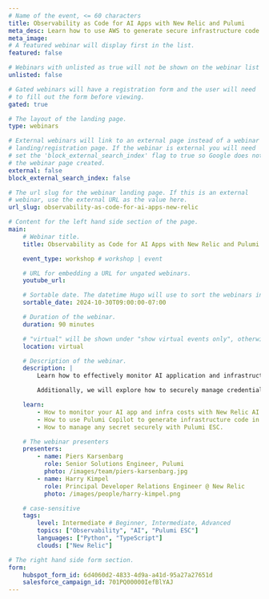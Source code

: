 ```yaml
---
# Name of the event, <= 60 characters
title: Observability as Code for AI Apps with New Relic and Pulumi
meta_desc: Learn how to use AWS to generate secure infrastructure code for deploying an AI Chatbot app with Pulumi, leveraging New Relic's LLM dashboards.
meta_image:
# A featured webinar will display first in the list.
featured: false

# Webinars with unlisted as true will not be shown on the webinar list
unlisted: false

# Gated webinars will have a registration form and the user will need
# to fill out the form before viewing.
gated: true

# The layout of the landing page.
type: webinars

# External webinars will link to an external page instead of a webinar
# landing/registration page. If the webinar is external you will need
# set the 'block_external_search_index' flag to true so Google does not index
# the webinar page created.
external: false
block_external_search_index: false

# The url slug for the webinar landing page. If this is an external
# webinar, use the external URL as the value here.
url_slug: observability-as-code-for-ai-apps-new-relic

# Content for the left hand side section of the page.
main:
    # Webinar title.
    title: Observability as Code for AI Apps with New Relic and Pulumi

    event_type: workshop # workshop | event

    # URL for embedding a URL for ungated webinars.
    youtube_url:

    # Sortable date. The datetime Hugo will use to sort the webinars in date order.
    sortable_date: 2024-10-30T09:00:00-07:00

    # Duration of the webinar.
    duration: 90 minutes

    # "virtual" will be shown under "show virtual events only", otherwise shown as City, State (seattle, wa)
    location: virtual

    # Description of the webinar.
    description: |
        Learn how to effectively monitor AI application and infrastructure costs using New Relic AI, leveraging custom LLM dashboards for deep insights. We'll guide you through using Pulumi Copilot to generate the necessary cloud resources for your AI Chatbot app, transitioning it seamlessly from a local environment to production with a DevOps approach.

        Additionally, we will explore how to securely manage credentials for services like OpenAPI, Pinecone, Docker, and more using Pulumi ESC. By mastering these skills, both application and platform teams can deliver secure, high-quality software more efficiently and reproducibly, while minimizing risk and complexity.

    learn:
        - How to monitor your AI app and infra costs with New Relic AI LLM Dashboards.
        - How to use Pulumi Copilot to generate infrastructure code in Python.
        - How to manage any secret securely with Pulumi ESC.

    # The webinar presenters
    presenters:
        - name: Piers Karsenbarg
          role: Senior Solutions Engineer, Pulumi
          photo: /images/team/piers-karsenbarg.jpg
        - name: Harry Kimpel
          role: Principal Developer Relations Engineer @ New Relic
          photo: /images/people/harry-kimpel.png

    # case-sensitive
    tags:
        level: Intermediate # Beginner, Intermediate, Advanced
        topics: ["Observability", "AI", "Pulumi ESC"]
        languages: ["Python", "TypeScript"]
        clouds: ["New Relic"]

# The right hand side form section.
form:
    hubspot_form_id: 6d4060d2-4833-4d9a-a41d-95a27a27651d
    salesforce_campaign_id: 701PQ00000IefBlYAJ
---
```

